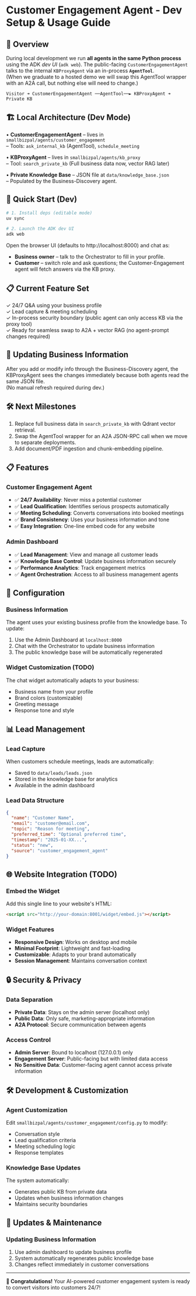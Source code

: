 # Customer Engagement Agent - Dev Setup & Usage Guide

## 🎯 Overview

During local development we run **all agents in the same Python process** using the ADK *dev UI* (`adk web`).  The public-facing `CustomerEngagementAgent` talks to the internal `KBProxyAgent` via an in-process **`AgentTool`**.  
(When we graduate to a hosted demo we will swap this AgentTool wrapper with an A2A call, but nothing else will need to change.)

```
Visitor ➜ CustomerEngagementAgent ──AgentTool──► KBProxyAgent ➜ Private KB
```

## 🏗️ Local Architecture (Dev Mode)
• **CustomerEngagementAgent** – lives in `smallbizpal/agents/customer_engagement`  
  – Tools: `ask_internal_kb` (AgentTool), `schedule_meeting`

• **KBProxyAgent** – lives in `smallbizpal/agents/kb_proxy`  
  – Tool: `search_private_kb` (Full business data now, vector RAG later)

• **Private Knowledge Base** – JSON file at `data/knowledge_base.json`  
  – Populated by the Business-Discovery agent.

## 🚀 Quick Start (Dev)

```bash
# 1. Install deps (editable mode)
uv sync

# 2. Launch the ADK dev UI
adk web
```

Open the browser UI (defaults to http://localhost:8000) and chat as:
* **Business owner** – talk to the Orchestrator to fill in your profile.
* **Customer** – switch role and ask questions; the Customer-Engagement agent will fetch answers via the KB proxy.

## 📋 Current Feature Set
✓ 24/7 Q&A using your business profile  
✓ Lead capture & meeting scheduling  
✓ In-process security boundary (public agent can only access KB via the proxy tool)  
✓ Ready for seamless swap to A2A + vector RAG (no agent-prompt changes required)

## 🔄 Updating Business Information
After you add or modify info through the Business-Discovery agent, the KBProxyAgent sees the changes immediately because both agents read the same JSON file.  
(No manual refresh required during dev.)

## 🛠️ Next Milestones
1. Replace full business data in `search_private_kb` with Qdrant vector retrieval.  
2. Swap the AgentTool wrapper for an A2A JSON-RPC call when we move to separate deployments.  
3. Add document/PDF ingestion and chunk-embedding pipeline.

## 📋 Features

### Customer Engagement Agent
- ✅ **24/7 Availability**: Never miss a potential customer
- ✅ **Lead Qualification**: Identifies serious prospects automatically
- ✅ **Meeting Scheduling**: Converts conversations into booked meetings
- ✅ **Brand Consistency**: Uses your business information and tone
- ✅ **Easy Integration**: One-line embed code for any website

### Admin Dashboard
- ✅ **Lead Management**: View and manage all customer leads
- ✅ **Knowledge Base Control**: Update business information securely
- ✅ **Performance Analytics**: Track engagement metrics
- ✅ **Agent Orchestration**: Access to all business management agents

## 🔧 Configuration

### Business Information
The agent uses your existing business profile from the knowledge base. To update:

1. Use the Admin Dashboard at `localhost:8000`
2. Chat with the Orchestrator to update business information
3. The public knowledge base will be automatically regenerated

### Widget Customization (TODO)
The chat widget automatically adapts to your business:
- Business name from your profile
- Brand colors (customizable)
- Greeting message
- Response tone and style

## 📊 Lead Management

### Lead Capture
When customers schedule meetings, leads are automatically:
- Saved to `data/leads/leads.json`
- Stored in the knowledge base for analytics
- Available in the admin dashboard

### Lead Data Structure
```json
{
  "name": "Customer Name",
  "email": "customer@email.com", 
  "topic": "Reason for meeting",
  "preferred_time": "Optional preferred time",
  "timestamp": "2025-01-XX...",
  "status": "new",
  "source": "customer_engagement_agent"
}
```

## 🌐 Website Integration (TODO)

### Embed the Widget
Add this single line to your website's HTML:
```html
<script src="http://your-domain:8001/widget/embed.js"></script>
```

### Widget Features
- **Responsive Design**: Works on desktop and mobile
- **Minimal Footprint**: Lightweight and fast-loading
- **Customizable**: Adapts to your brand automatically
- **Session Management**: Maintains conversation context

## 🔒 Security & Privacy

### Data Separation
- **Private Data**: Stays on the admin server (localhost only)
- **Public Data**: Only safe, marketing-appropriate information
- **A2A Protocol**: Secure communication between agents

### Access Control
- **Admin Server**: Bound to localhost (127.0.0.1) only
- **Engagement Server**: Public-facing but with limited data access
- **No Sensitive Data**: Customer-facing agent cannot access private information

## 🛠️ Development & Customization

### Agent Customization
Edit `smallbizpal/agents/customer_engagement/config.py` to modify:
- Conversation style
- Lead qualification criteria
- Meeting scheduling logic
- Response templates

### Knowledge Base Updates
The system automatically:
- Generates public KB from private data
- Updates when business information changes
- Maintains security boundaries

## 🔄 Updates & Maintenance

### Updating Business Information
1. Use admin dashboard to update business profile
2. System automatically regenerates public knowledge base
3. Changes reflect immediately in customer conversations

---

**🎉 Congratulations!** Your AI-powered customer engagement system is ready to convert visitors into customers 24/7! 